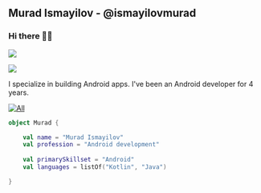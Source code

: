 ## Murad Ismayilov - @ismayilovmurad
### Hi there 👋🏻

![](https://github-readme-stats.vercel.app/api?username=ismayilovmurad&show_icons=true&count_private=true)

![](https://github-readme-stats.vercel.app/api/top-langs/?username=ismayilovmurad&layout=compact)

I specialize in building Android apps. I've been an Android developer for 4 years.

[![All](https://img.shields.io/badge/All-My_Links-blue?style=for-the-badge)](https://taplink.cc/mrdismy)

```kotlin
object Murad {

    val name = "Murad Ismayilov"
    val profession = "Android development"
 
    val primarySkillset = "Android"
    val languages = listOf("Kotlin", "Java")

}
```
